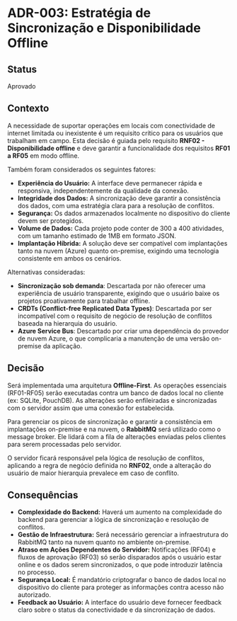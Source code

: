 # ADR-003: Estratégia de Sincronização e Disponibilidade Offline

## Status
Aprovado

## Contexto
A necessidade de suportar operações em locais com conectividade de internet limitada ou inexistente é um requisito crítico para os usuários que trabalham em campo. Esta decisão é guiada pelo requisito **RNF02 - Disponibilidade offline** e deve garantir a funcionalidade dos requisitos **RF01 a RF05** em modo offline.

Também foram considerados os seguintes fatores:
- **Experiência do Usuário:** A interface deve permanecer rápida e responsiva, independentemente da qualidade da conexão.
- **Integridade dos Dados:** A sincronização deve garantir a consistência dos dados, com uma estratégia clara para a resolução de conflitos.
- **Segurança:** Os dados armazenados localmente no dispositivo do cliente devem ser protegidos.
- **Volume de Dados:** Cada projeto pode conter de 300 a 400 atividades, com um tamanho estimado de 1MB em formato JSON.
- **Implantação Híbrida:** A solução deve ser compatível com implantações tanto na nuvem (Azure) quanto on-premise, exigindo uma tecnologia consistente em ambos os cenários.

Alternativas consideradas:
- **Sincronização sob demanda**: Descartada por não oferecer uma experiência de usuário transparente, exigindo que o usuário baixe os projetos proativamente para trabalhar offline.
- **CRDTs (Conflict-free Replicated Data Types)**: Descartada por ser incompatível com o requisito de negócio de resolução de conflitos baseada na hierarquia do usuário.
- **Azure Service Bus**: Descartado por criar uma dependência do provedor de nuvem Azure, o que complicaria a manutenção de uma versão on-premise da aplicação.

## Decisão
Será implementada uma arquitetura **Offline-First**. As operações essenciais (RF01-RF05) serão executadas contra um banco de dados local no cliente (ex: SQLite, PouchDB). As alterações serão enfileiradas e sincronizadas com o servidor assim que uma conexão for estabelecida.

Para gerenciar os picos de sincronização e garantir a consistência em implantações on-premise e na nuvem, o **RabbitMQ** será utilizado como o message broker. Ele lidará com a fila de alterações enviadas pelos clientes para serem processadas pelo servidor.

O servidor ficará responsável pela lógica de resolução de conflitos, aplicando a regra de negócio definida no **RNF02**, onde a alteração do usuário de maior hierarquia prevalece em caso de conflito.

## Consequências
- **Complexidade do Backend:** Haverá um aumento na complexidade do backend para gerenciar a lógica de sincronização e resolução de conflitos.
- **Gestão de Infraestrutura:** Será necessário gerenciar a infraestrutura do RabbitMQ tanto na nuvem quanto no ambiente on-premise.
- **Atraso em Ações Dependentes do Servidor:** Notificações (RF04) e fluxos de aprovação (RF03) só serão disparados após o usuário estar online e os dados serem sincronizados, o que pode introduzir latência no processo.
- **Segurança Local:** É mandatório criptografar o banco de dados local no dispositivo do cliente para proteger as informações contra acesso não autorizado.
- **Feedback ao Usuário:** A interface do usuário deve fornecer feedback claro sobre o status da conectividade e da sincronização de dados.
